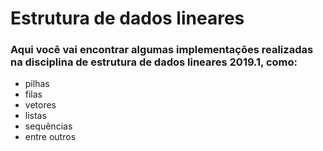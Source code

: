 # Estrutura de dados lineares

### Aqui você vai encontrar algumas implementações realizadas na disciplina de estrutura de dados lineares 2019.1, como:

* pilhas
* filas
* vetores
* listas
* sequências
* entre outros


